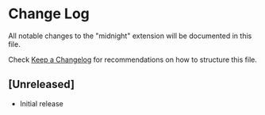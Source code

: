 # Change Log

All notable changes to the "midnight" extension will be documented in this file.

Check [Keep a Changelog](http://keepachangelog.com/) for recommendations on how to structure this file.

## [Unreleased]

- Initial release